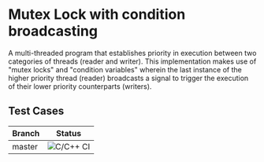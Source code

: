 # Mutex Lock with condition broadcasting
A multi-threaded program that establishes priority in execution between two categories of threads (reader and writer). This implementation makes use of "mutex locks" and "condition variables" wherein the last instance of the higher priority thread (reader) broadcasts a signal to trigger the execution of their lower priority counterparts (writers). 


## Test Cases
| Branch | Status                                                                                                             |
|--------|--------------------------------------------------------------------------------------------------------------------|
| master | ![C/C++ CI](https://github.com/ArjunInventor/Mutex-Lock---OS-Assignment/workflows/C/C++%20CI/badge.svg?event=push) |
